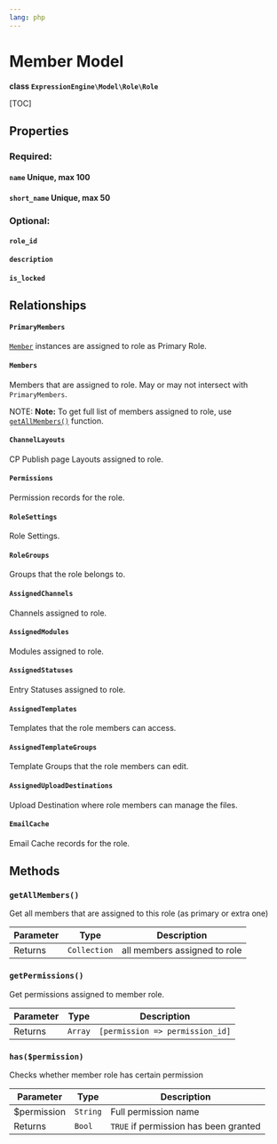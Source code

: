 ```yaml
---
lang: php
---
```


<!--
    This source file is part of the open source project
    ExpressionEngine User Guide (https://github.com/ExpressionEngine/ExpressionEngine-User-Guide)

    @link      https://expressionengine.com/
    @copyright Copyright (c) 2003-2021, Packet Tide, LLC (https://packettide.com)
    @license   https://expressionengine.com/license Licensed under Apache License, Version 2.0
-->

# Member Model

**class `ExpressionEngine\Model\Role\Role`**

[TOC]

## Properties

### Required:
#### `name` Unique, max 100
#### `short_name` Unique, max 50

### Optional:
#### `role_id`
#### `description`
#### `is_locked`

## Relationships

#### `PrimaryMembers`
[`Member`](development/models/member.md) instances are assigned to role as Primary Role.

#### `Members`
Members that are assigned to role. May or may not intersect with `PrimaryMembers`.

NOTE: **Note:** To get full list of members assigned to role, use [`getAllMembers()`](#getallmembers) function.

#### `ChannelLayouts`
CP Publish page Layouts assigned to role.

#### `Permissions`
Permission records for the role.

#### `RoleSettings`
Role Settings.

#### `RoleGroups`
Groups that the role belongs to.

#### `AssignedChannels`
Channels assigned to role.

#### `AssignedModules`
Modules assigned to role.

#### `AssignedStatuses`
Entry Statuses assigned to role.

#### `AssignedTemplates`
Templates that the role members can access.

#### `AssignedTemplateGroups`
Template Groups that the role members can edit.

#### `AssignedUploadDestinations`
Upload Destination where role members can manage the files.

#### `EmailCache`
Email Cache records for the role.

## Methods

### `getAllMembers()`

Get all members that are assigned to this role (as primary or extra one)

| Parameter | Type         | Description                                   |
| --------- | ------------ | --------------------------------------------- |
| Returns   | `Collection` | all members assigned to role |

### `getPermissions()`

Get permissions assigned to member role.

| Parameter | Type         | Description                                   |
| --------- | ------------ | --------------------------------------------- |
| Returns   | `Array` | `[permission => permission_id]` |

### `has($permission)`

Checks whether member role has certain permission

| Parameter | Type         | Description                                   |
| --------- | ------------ | --------------------------------------------- |
| \$permission   | `String` | Full permission name |
| Returns   | `Bool` | `TRUE` if permission has been granted |
